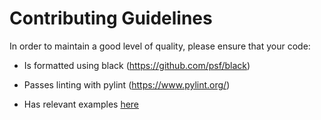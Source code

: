 Contributing Guidelines
=======================

In order to maintain a good level of quality, please ensure that your code:

* Is formatted using black (https://github.com/psf/black)

* Passes linting with pylint (https://www.pylint.org/)

* Has relevant examples [here](examples/)
